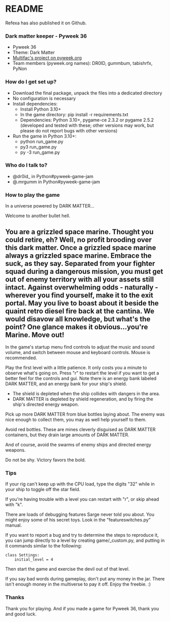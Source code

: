 # README #
Refexa has also published it on Github.

### Dark matter keeper - Pyweek 36 ###

* Pyweek 36
* Theme: Dark Matter
* [Multifac's project on pyweek.org](https://pyweek.org/e/GD-36/)
* Team members (pyweek.org names): DR0ID, gummbum, tabishrfx, PyNon

### How do I get set up? ###

* Download the final package, unpack the files into a dedicated directory 
* No configuration is necessary
* Install dependencies:
  * Install Python 3.10+
  * In the game directory: pip install -r requirements.txt
  * Dependencies: Python 3.10+, pygame-ce 2.3.2 or pygame 2.5.2 (developed and tested with these; other versions may work, but please do not report bugs with other versions)
* Run the game in Python 3.10+:
  * python run_game.py
  * py3 run_game.py
  * py -3 run_game.py

### Who do I talk to? ###

* @dr0id_ in Python#pyweek-game-jam
* @.mrgumm in Python#pyweek-game-jam

### How to play the game ###

In a universe powered by DARK MATTER...

Welcome to another bullet hell.

You are a grizzled space marine. Thought you could retire, eh? Well, no profit brooding over this dark matter. Once a
grizzled space marine always a grizzled space marine. Embrace the suck, as they say. Separated from your fighter squad
during a dangerous mission, you must get out of enemy territory with all your assets still intact. Against overwhelming
odds - naturally - wherever you find yourself, make it to the exit portal. May you live to boast about it beside the
quaint retro diesel fire back at the cantina. We would disavow all knowledge, but what's the point? One glance makes
it obvious...you're Marine. Move out!
----
In the game's startup menu find controls to adjust the music and sound volume, and switch between mouse and keyboard
controls. Mouse is recommended.

Play the first level with a little patience. It only costs you a minute to observe what's going on. Press "r" to restart
the level if you want to get a better feel for the controls and gui. Note there is an energy bank labeled DARK MATTER,
and an energy bank for your ship's shield.
* The shield is depleted when the ship collides with dangers in the area.
* DARK MATTER is depleted by shield regeneration, and by firing the ship's directed energy weapon.

Pick up more DARK MATTER from blue bottles laying about. The enemy was nice enough to collect them, you may as well help
yourself to them.

Avoid red bottles. These are mines cleverly disguised as DARK MATTER containers, but they drain large amounts of DARK
MATTER.

And of course, avoid the swarms of enemy ships and directed energy weapons.

Do not be shy. Victory favors the bold.

### Tips ###

If your rig can't keep up with the CPU load, type the digits "32" while in your ship to toggle off the star field.

If you're having trouble with a level you can restart with "r", or skip ahead with "k".

There are loads of debugging features Sarge never told you about. You might enjoy some of his secret toys. Look in the
"featureswitches.py" manual.

If you want to report a bug and try to determine the steps to reproduce it, you can jump directly to a level by
creating game/_custom.py, and putting in it commands similar to the following:
```
class Settings:
    initial_level = 4
```
Then start the game and exercise the devil out of that level.

If you say bad words during gameplay, don't put any money in the jar. There isn't enough money in the multiverse to
pay it off. Enjoy the freebie. :)

### Thanks ###

Thank you for playing. And if you made a game for Pyweek 36, thank you and good luck.
